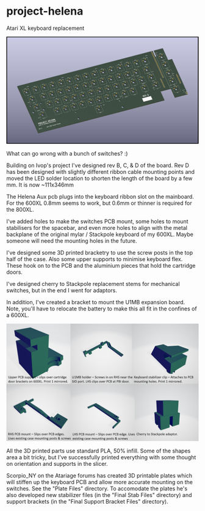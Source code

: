 # project-helena
Atari XL keyboard replacement

![image](https://github.com/flemingt/project-helena/blob/main/Project%20Helena.jpg?raw=true)

What can go wrong with a bunch of switches? :)

Building on Ivop's project I've designed rev B, C, & D of the board.
Rev D has been designed with slightly different ribbon cable mounting points and moved the LED solder location to shorten the length of the board by a few mm. It is now ~111x346mm

The Helena Aux pcb plugs into the keyboard ribbon slot on the mainboard. For the 600XL 0.8mm seems to work, but 0.6mm or thinner is required for the 800XL.

I've added holes to make the switches PCB mount, some holes to mount stabilisers for the spacebar, and even more holes to align with the metal backplane of the original mylar / Stackpole keyboard of my 600XL. Maybe someone will need the mounting holes in the future. 

I've designed some 3D printed bracketry to use the screw posts in the top half of the case. Also some upper supports to minimise keyboard flex. These hook on to the PCB and the aluminium pieces that hold the cartridge doors.

I've designed cherry to Stackpole replacement stems for mechanical switches, but in the end I went for adaptors.

In addition, I've created a bracket to mount the U1MB expansion board. Note, you'll have to relocate the battery to make this all fit in the confines of a 600XL.

![image](https://github.com/flemingt/project-helena/blob/main/3D%20Printing%20files/3DP%20key.png?raw=true)

All the 3D printed parts use standard PLA, 50% infill. Some of the shapes area a bit tricky, but I've successfully printed everything with some thought on orientation and supports in the slicer.

Scorpio_NY on the Atariage forums has created 3D printable plates which will stiffen up the keyboard PCB and allow more accurate mounting on the switches. See the "Plate Files" directory. To accomodate the plates he's also developed new stabilizer files (in the "Final Stab Files" directory) and support brackets (in the "Final Support Bracket Files" directory).
